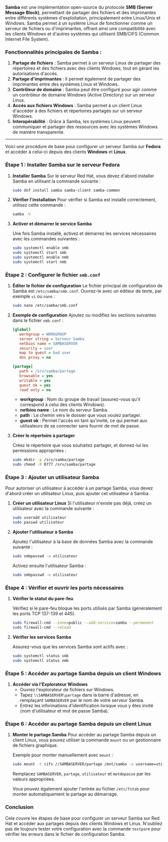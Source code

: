 **Samba** est une implémentation open-source du protocole **SMB (Server Message Block)**, permettant de partager des fichiers et des imprimantes entre différents systèmes d'exploitation, principalement entre Linux/Unix et Windows. Samba permet à un système Linux de fonctionner comme un serveur de fichiers ou d'imprimantes, offrant ainsi une compatibilité avec les clients Windows et d'autres systèmes qui utilisent SMB/CIFS (Common Internet File System).

### Fonctionnalités principales de Samba :
1. **Partage de fichiers** : Samba permet à un serveur Linux de partager des répertoires et des fichiers avec des clients Windows, tout en gérant les autorisations d'accès.
2. **Partage d'imprimantes** : Il permet également de partager des imprimantes entre des systèmes Linux et Windows.
3. **Contrôleur de domaine** : Samba peut être configuré pour agir comme un contrôleur de domaine Windows (Active Directory) sur un serveur Linux.
4. **Accès aux fichiers Windows** : Samba permet à un client Linux d'accéder à des fichiers et répertoires partagés sur un serveur Windows.
5. **Interopérabilité** : Grâce à Samba, les systèmes Linux peuvent communiquer et partager des ressources avec les systèmes Windows de manière transparente.


---

Voici une procédure de base pour configurer un serveur Samba sur **Fedora** et accéder à celui-ci depuis des clients **Windows** et **Linux**.

### Étape 1 : Installer Samba sur le serveur Fedora

1. **Installer Samba**
   Sur le serveur Red Hat, vous devez d'abord installer Samba en utilisant la commande suivante :

   ```bash
   sudo dnf install samba samba-client samba-common
   ```

2. **Vérifier l'installation**
   Pour vérifier si Samba est installé correctement, utilisez cette commande :

   ```bash
   samba -V
   ```

3. **Activer et démarrer le service Samba**

   Une fois Samba installé, activez et démarrez les services nécessaires avec les commandes suivantes :

   ```bash
   sudo systemctl enable smb
   sudo systemctl start smb
   sudo systemctl enable nmb
   sudo systemctl start nmb
   ```

### Étape 2 : Configurer le fichier `smb.conf`

1. **Éditer le fichier de configuration**
   Le fichier principal de configuration de Samba est `/etc/samba/smb.conf`. Ouvrez-le avec un éditeur de texte, par exemple `vi` ou `nano` :

   ```bash
   sudo nano /etc/samba/smb.conf
   ```

2. **Exemple de configuration**
   Ajoutez ou modifiez les sections suivantes dans le fichier `smb.conf` :

   ```ini
   [global]
      workgroup = WORKGROUP
      server string = Serveur Samba
      netbios name = SAMBASERVER
      security = user
      map to guest = bad user
      dns proxy = no

   [partage]
      path = /srv/samba/partage
      browsable = yes
      writable = yes
      guest ok = yes
      read only = no
   ```

   - **workgroup** : Nom du groupe de travail (assurez-vous qu'il correspond à celui des clients Windows).
   - **netbios name** : Le nom du serveur Samba.
   - **path** : Le chemin vers le dossier que vous voulez partager.
   - **guest ok** : Permet l'accès en tant qu'invité, ce qui permet aux utilisateurs de se connecter sans fournir de mot de passe.

3. **Créer le répertoire à partager**

   Créez le répertoire que vous souhaitez partager, et donnez-lui les permissions appropriées :

   ```bash
   sudo mkdir -p /srv/samba/partage
   sudo chmod -R 0777 /srv/samba/partage
   ```

### Étape 3 : Ajouter un utilisateur Samba

Pour autoriser un utilisateur à accéder à un partage Samba, vous devez d'abord créer un utilisateur Linux, puis ajouter cet utilisateur à Samba.

1. **Créer un utilisateur Linux**
   Si l'utilisateur n'existe pas déjà, créez un utilisateur avec la commande suivante :

   ```bash
   sudo useradd utilisateur
   sudo passwd utilisateur
   ```

2. **Ajouter l'utilisateur à Samba**

   Ajoutez l'utilisateur à la base de données Samba avec la commande suivante :

   ```bash
   sudo smbpasswd -a utilisateur
   ```

   Activez ensuite l'utilisateur Samba :

   ```bash
   sudo smbpasswd -e utilisateur
   ```

### Étape 4 : Vérifier et ouvrir les ports nécessaires

1. **Vérifier le statut du pare-feu**

   Vérifiez si le pare-feu bloque les ports utilisés par Samba (généralement les ports TCP 137-139 et 445).

   ```bash
   sudo firewall-cmd --zone=public --add-service=samba --permanent
   sudo firewall-cmd --reload
   ```

2. **Vérifier les services Samba**

   Assurez-vous que les services Samba sont actifs avec :

   ```bash
   sudo systemctl status smb
   sudo systemctl status nmb
   ```

### Étape 5 : Accéder au partage Samba depuis un client Windows

1. **Accéder via l'Explorateur Windows**
   - Ouvrez l'explorateur de fichiers sur Windows.
   - Tapez `\\SAMBASERVER\partage` dans la barre d'adresse, en remplaçant `SAMBASERVER` par le nom de votre serveur Samba.
   - Entrez les informations d'identification lorsque vous y êtes invité (nom d'utilisateur et mot de passe Samba).

### Étape 6 : Accéder au partage Samba depuis un client Linux

1. **Monter le partage Samba**
   Pour accéder au partage Samba depuis un client Linux, vous pouvez utiliser la commande `mount` ou un gestionnaire de fichiers graphique.

   Exemple pour monter manuellement avec `mount` :

   ```bash
   sudo mount -t cifs //SAMBASERVER/partage /mnt/samba -o username=utilisateur,password=motdepasse
   ```

   Remplacez `SAMBASERVER`, `partage`, `utilisateur` et `motdepasse` par les valeurs appropriées.

   Vous pouvez également ajouter l'entrée au fichier `/etc/fstab` pour monter automatiquement le partage au démarrage.

### Conclusion

Cela couvre les étapes de base pour configurer un serveur Samba sur Red Hat et accéder aux partages depuis des clients Windows et Linux. N'oubliez pas de toujours tester votre configuration avec la commande `testparm` pour vérifier les erreurs dans le fichier de configuration Samba.